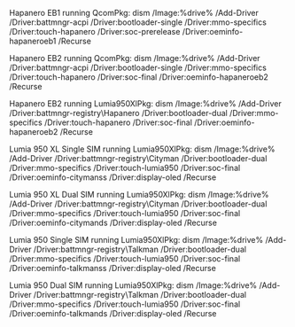 Hapanero EB1 running QcomPkg:
dism /Image:%drive% /Add-Driver /Driver:battmngr-acpi /Driver:bootloader-single /Driver:mmo-specifics /Driver:touch-hapanero /Driver:soc-prerelease /Driver:oeminfo-hapaneroeb1 /Recurse

Hapanero EB2 running QcomPkg:
dism /Image:%drive% /Add-Driver /Driver:battmngr-acpi /Driver:bootloader-single /Driver:mmo-specifics /Driver:touch-hapanero /Driver:soc-final /Driver:oeminfo-hapaneroeb2 /Recurse

Hapanero EB2 running Lumia950XlPkg:
dism /Image:%drive% /Add-Driver /Driver:battmngr-registry\Hapanero /Driver:bootloader-dual /Driver:mmo-specifics /Driver:touch-hapanero /Driver:soc-final /Driver:oeminfo-hapaneroeb2 /Recurse

Lumia 950 XL Single SIM running Lumia950XlPkg:
dism /Image:%drive% /Add-Driver /Driver:battmngr-registry\Cityman /Driver:bootloader-dual /Driver:mmo-specifics /Driver:touch-lumia950 /Driver:soc-final /Driver:oeminfo-citymanss /Driver:display-oled /Recurse

Lumia 950 XL Dual SIM running Lumia950XlPkg:
dism /Image:%drive% /Add-Driver /Driver:battmngr-registry\Cityman /Driver:bootloader-dual /Driver:mmo-specifics /Driver:touch-lumia950 /Driver:soc-final /Driver:oeminfo-citymands /Driver:display-oled /Recurse

Lumia 950 Single SIM running Lumia950XlPkg:
dism /Image:%drive% /Add-Driver /Driver:battmngr-registry\Talkman /Driver:bootloader-dual /Driver:mmo-specifics /Driver:touch-lumia950 /Driver:soc-final /Driver:oeminfo-talkmanss /Driver:display-oled /Recurse

Lumia 950 Dual SIM running Lumia950XlPkg:
dism /Image:%drive% /Add-Driver /Driver:battmngr-registry\Talkman /Driver:bootloader-dual /Driver:mmo-specifics /Driver:touch-lumia950 /Driver:soc-final /Driver:oeminfo-talkmands /Driver:display-oled /Recurse